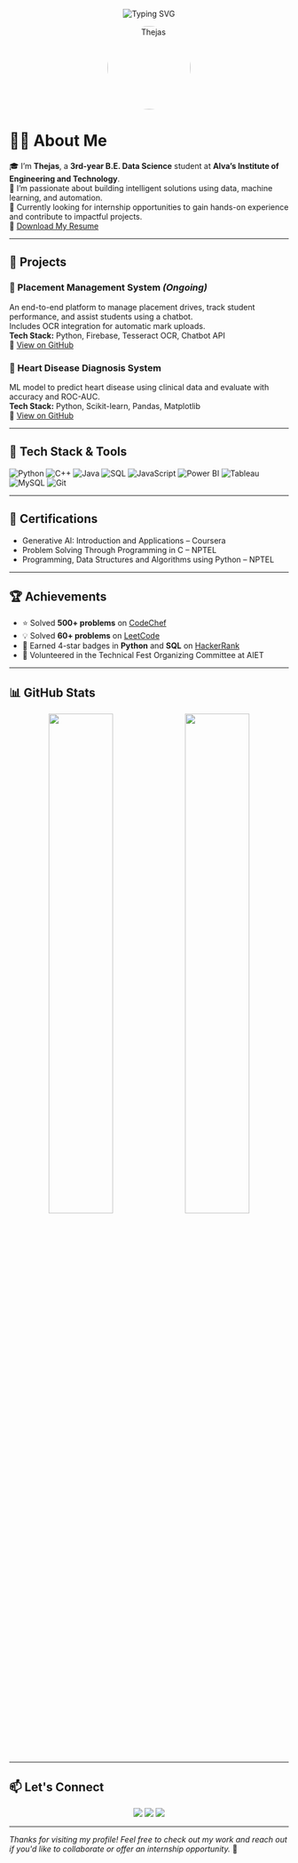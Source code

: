 <!-- Banner -->
<p align="center">
  <img src="https://readme-typing-svg.demolab.com/?lines=Hi+👋,+I'm+Thejas;Aspiring+Data+Scientist+%7C+ML+Enthusiast;Actively+Looking+for+Internships!" alt="Typing SVG" />
</p>

<!-- Profile Picture -->
<p align="center">
  <img src="https://avatars.githubusercontent.com/u/your-github-id" width="150" style="border-radius: 50%;" alt="Thejas">
</p>

# 🙋‍♂️ About Me

🎓 I’m **Thejas**, a **3rd-year B.E. Data Science** student at **Alva’s Institute of Engineering and Technology**.  
🚀 I’m passionate about building intelligent solutions using data, machine learning, and automation.  
🎯 Currently looking for internship opportunities to gain hands-on experience and contribute to impactful projects.  
📄 [Download My Resume](https://drive.google.com/file/d/1wBC2OnG8Pm2GZziTSLtUzZaQqK67CDoi/view?usp=sharing)

---

## 📌 Projects

### 🤖 Placement Management System *(Ongoing)*
An end-to-end platform to manage placement drives, track student performance, and assist students using a chatbot.  
Includes OCR integration for automatic mark uploads.  
**Tech Stack:** Python, Firebase, Tesseract OCR, Chatbot API  
🔗 [View on GitHub](https://github.com/thejasshetty05/Placement-Management-System)

### 💓 Heart Disease Diagnosis System
ML model to predict heart disease using clinical data and evaluate with accuracy and ROC-AUC.  
**Tech Stack:** Python, Scikit-learn, Pandas, Matplotlib  
🔗 [View on GitHub](https://github.com/thejasshetty05/heart-disease-diagnosis-using-ML)

---

## 🔧 Tech Stack & Tools

![Python](https://img.shields.io/badge/Python-3670A0?style=for-the-badge&logo=python&logoColor=white)
![C++](https://img.shields.io/badge/C++-00599C?style=for-the-badge&logo=c%2B%2B&logoColor=white)
![Java](https://img.shields.io/badge/Java-ED8B00?style=for-the-badge&logo=java&logoColor=white)
![SQL](https://img.shields.io/badge/SQL-003B57?style=for-the-badge&logo=MySQL&logoColor=white)
![JavaScript](https://img.shields.io/badge/JavaScript-F7DF1E?style=for-the-badge&logo=javascript&logoColor=black)
![Power BI](https://img.shields.io/badge/Power%20BI-F2C811?style=for-the-badge&logo=powerbi&logoColor=black)
![Tableau](https://img.shields.io/badge/Tableau-E97627?style=for-the-badge&logo=Tableau&logoColor=white)
![MySQL](https://img.shields.io/badge/MySQL-4479A1?style=for-the-badge&logo=mysql&logoColor=white)
![Git](https://img.shields.io/badge/Git-F05032?style=for-the-badge&logo=git&logoColor=white)

---

## 🧠 Certifications

- Generative AI: Introduction and Applications – Coursera  
- Problem Solving Through Programming in C – NPTEL  
- Programming, Data Structures and Algorithms using Python – NPTEL

---

## 🏆 Achievements

- ⭐ Solved **500+ problems** on [CodeChef](https://www.codechef.com/users/thejasshetty05)  
- 💡 Solved **60+ problems** on [LeetCode](https://leetcode.com/u/ikaayyhMtM/)  
- 🏅 Earned 4-star badges in **Python** and **SQL** on [HackerRank](https://www.hackerrank.com/profile/4AL22CD053)  
- 🤝 Volunteered in the Technical Fest Organizing Committee at AIET  

---

## 📊 GitHub Stats

<p align="center">
  <img src="https://github-readme-stats.vercel.app/api?username=thejasshetty05&show_icons=true&theme=tokyonight" width="48%" />
  <img src="https://github-readme-stats.vercel.app/api/top-langs/?username=thejasshetty05&layout=compact&theme=tokyonight" width="48%" />
</p>

---

## 📫 Let's Connect

<p align="center">
  <a href="https://www.linkedin.com/in/thejas-shetty05/"><img src="https://img.shields.io/badge/LinkedIn-blue?style=for-the-badge&logo=linkedin&logoColor=white"></a>
  <a href="mailto:thejast758@gmail.com"><img src="https://img.shields.io/badge/Gmail-D14836?style=for-the-badge&logo=gmail&logoColor=white"></a>
  <a href="https://github.com/thejasshetty05"><img src="https://img.shields.io/badge/GitHub-333?style=for-the-badge&logo=github&logoColor=white"></a>
</p>

---

*Thanks for visiting my profile! Feel free to check out my work and reach out if you'd like to collaborate or offer an internship opportunity.* 🚀
